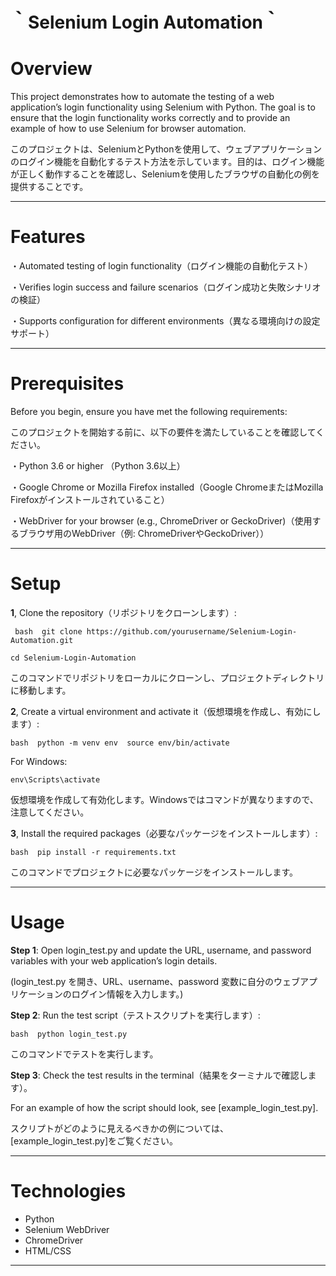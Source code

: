 

# ｀Selenium Login Automation｀

# Overview

This project demonstrates how to automate the testing of a web application’s login functionality using Selenium with Python. The goal is to ensure that the login functionality works correctly and to provide an example of how to use Selenium for browser automation.

このプロジェクトは、SeleniumとPythonを使用して、ウェブアプリケーションのログイン機能を自動化するテスト方法を示しています。目的は、ログイン機能が正しく動作することを確認し、Seleniumを使用したブラウザの自動化の例を提供することです。

---
# Features

・Automated testing of login functionality（ログイン機能の自動化テスト）

・Verifies login success and failure scenarios（ログイン成功と失敗シナリオの検証）

・Supports configuration for different environments（異なる環境向けの設定サポート）

---
# Prerequisites

Before you begin, ensure you have met the following requirements:

このプロジェクトを開始する前に、以下の要件を満たしていることを確認してください。


・Python 3.6 or higher （Python 3.6以上）

・Google Chrome or Mozilla Firefox installed（Google ChromeまたはMozilla Firefoxがインストールされていること）

・WebDriver for your browser (e.g., ChromeDriver or GeckoDriver)（使用するブラウザ用のWebDriver（例: ChromeDriverやGeckoDriver））

---
# Setup

**1**, Clone the repository（リポジトリをクローンします）:

``` bash  git clone https://github.com/yourusername/Selenium-Login-Automation.git```

```cd Selenium-Login-Automation  ```
 
このコマンドでリポジトリをローカルにクローンし、プロジェクトディレクトリに移動します。


**2**, Create a virtual environment and activate it（仮想環境を作成し、有効にします）:

```bash  python -m venv env  source env/bin/activate ```

For Windows:

```env\Scripts\activate``` 

仮想環境を作成して有効化します。Windowsではコマンドが異なりますので、注意してください。



**3**, Install the required packages（必要なパッケージをインストールします）:

``` bash  pip install -r requirements.txt ```
 
 このコマンドでプロジェクトに必要なパッケージをインストールします。
 
---
# Usage

**Step 1**: 
  Open login_test.py and update the URL, username, and password variables with your web application’s login details.

(login_test.py を開き、URL、username、password 変数に自分のウェブアプリケーションのログイン情報を入力します。)



**Step 2**: 
  Run the test script（テストスクリプトを実行します）:

``` bash  python login_test.py  ```
 
このコマンドでテストを実行します。


**Step 3**: 
  Check the test results in the terminal（結果をターミナルで確認します）。

For an example of how the script should look, see [example_login_test.py].

スクリプトがどのように見えるべきかの例については、[example_login_test.py]をご覧ください。

---

# Technologies
- Python
- Selenium WebDriver
- ChromeDriver
- HTML/CSS

---
